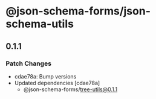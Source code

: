 # @json-schema-forms/json-schema-utils

## 0.1.1

### Patch Changes

- cdae78a: Bump versions
- Updated dependencies [cdae78a]
  - @json-schema-forms/tree-utils@0.1.1
